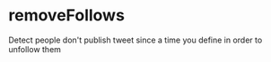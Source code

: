 # removeFollows
Detect people don't publish tweet since a time you define in order to unfollow them
